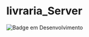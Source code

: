 # livraria_Server

![Badge em Desenvolvimento](http://img.shields.io/static/v1?label=STATUS&message=EM%20DESENVOLVIMENTO&color=GREEN&style=for-the-badge)
